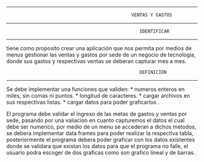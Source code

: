 ------------------------------------------------------------------------------------------------------------
                                                  VENTAS Y GASTOS
------------------------------------------------------------------------------------------------------------

                                                     IDENTIFICAR
------------------------------------------------------------------------------------------------------------
tiene como proposito crear una aplicación que nos permita por medios de menus gestionar las ventas y gastos
por sede de un negocio de tecnologia, donde sus gastos y respectivas ventas se deberan capturar mes a mes.

                                                     DEFINICIÓN
------------------------------------------------------------------------------------------------------------
Se debe implementar una funciones que validen:
    * numeros enteros en miles, sin comas ni puntos.
    * longitud de caracteres.
    * cargar archivos en sus respectivas listas.
    * cargar datos para poder graficarlos .

El programa debe validar el ingreso de las metas de gastos y ventas por sede, pasando por una valiacion en cuanto 
capturemos el datos el cual debe ser numerico, por medio de un menu se accederan a dichos metodos, se debera implementar
data frames para poder realizar la respectiva tabla, posteriormente el programa debera poder graficar con los datos
existentes donde se validara que existan los datos para que el programa no falle, el usuario podra escoger de dos
graficas como son grafico lineal y de barras.


